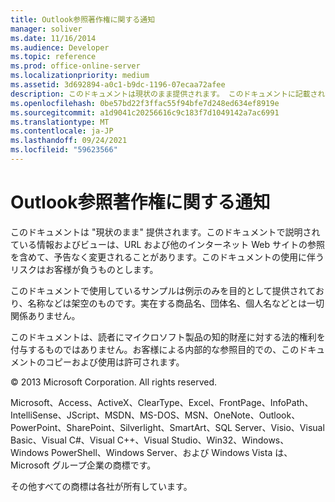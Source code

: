 ```yaml
---
title: Outlook参照著作権に関する通知
manager: soliver
ms.date: 11/16/2014
ms.audience: Developer
ms.topic: reference
ms.prod: office-online-server
ms.localizationpriority: medium
ms.assetid: 3d692894-a0c1-b9dc-1196-07ecaa72afee
description: このドキュメントは現状のまま提供されます。 このドキュメントに記載されている情報とビュー (URL や他のインターネット Web サイト参照を含む) は、予告なしに変更される場合があります。 使用に伴うリスクは、お客様が負うものとします。
ms.openlocfilehash: 0be57bd22f3ffac55f94bfe7d248ed634ef8919e
ms.sourcegitcommit: a1d9041c20256616c9c183f7d1049142a7ac6991
ms.translationtype: MT
ms.contentlocale: ja-JP
ms.lasthandoff: 09/24/2021
ms.locfileid: "59623566"
---
```

# <a name="outlook-developer-reference-copyright-notice"></a>Outlook参照著作権に関する通知

このドキュメントは "現状のまま" 提供されます。このドキュメントで説明されている情報およびビューは、URL および他のインターネット Web サイトの参照を含めて、予告なく変更されることがあります。このドキュメントの使用に伴うリスクはお客様が負うものとします。 
  
このドキュメントで使用しているサンプルは例示のみを目的として提供されており、名称などは架空のものです。実在する商品名、団体名、個人名などとは一切関係ありません。
  
このドキュメントは、読者にマイクロソフト製品の知的財産に対する法的権利を付与するものではありません。お客様による内部的な参照目的での、このドキュメントのコピーおよび使用は許可されます。 
  
© 2013 Microsoft Corporation. All rights reserved.
  
Microsoft、Access、ActiveX、ClearType、Excel、FrontPage、InfoPath、IntelliSense、JScript、MSDN、MS-DOS、MSN、OneNote、Outlook、PowerPoint、SharePoint、Silverlight、SmartArt、SQL Server、Visio、Visual Basic、Visual C#、Visual C++、Visual Studio、Win32、Windows、Windows PowerShell、Windows Server、および Windows Vista は、Microsoft グループ企業の商標です。
  
その他すべての商標は各社が所有しています。
  

